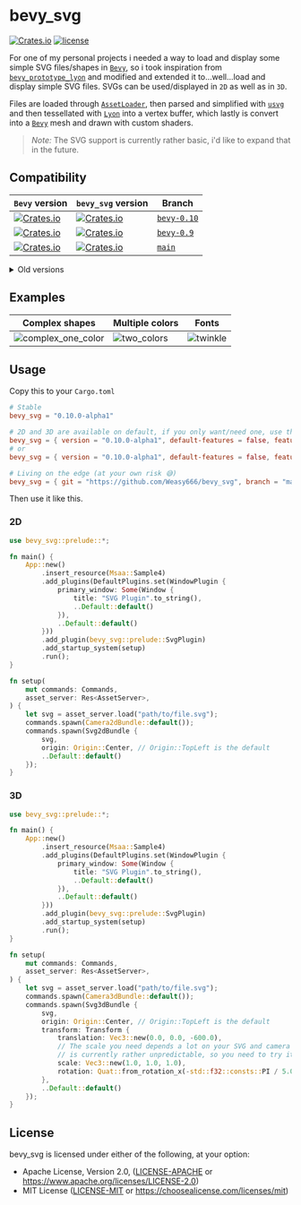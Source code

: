 # bevy_svg
[![Crates.io](https://img.shields.io/crates/v/bevy_svg.svg)](https://crates.io/crates/bevy_svg)
[![license](https://img.shields.io/badge/license-Apache-blue.svg)](./LICENSE)

For one of my personal projects i needed a way to load and display some simple SVG files/shapes in [`Bevy`],
so i took inspiration from [`bevy_prototype_lyon`] and modified and extended it to...well...load and display
simple SVG files. SVGs can be used/displayed in `2D` as well as in `3D`.

Files are loaded through [`AssetLoader`], then parsed and simplified with [`usvg`] and then tessellated with [`Lyon`]
into a vertex buffer, which lastly is convert into a [`Bevy`] mesh and drawn with custom shaders.

> *Note:* The SVG support is currently rather basic, i'd like to expand that in the future.


## Compatibility
| `Bevy` version | `bevy_svg` version | Branch      |
|----------------|--------------------|-------------|
| [![Crates.io](https://img.shields.io/badge/crates.io-v0.10.0-orange)](https://crates.io/crates/bevy/0.10.0) | [![Crates.io](https://img.shields.io/badge/crates.io-v0.10.0-orange)](https://crates.io/crates/bevy-svg/0.10.0) | [`bevy-0.10`](https://github.com/Weasy666/bevy_svg/tree/bevy-0.10) |
| [![Crates.io](https://img.shields.io/badge/crates.io-v0.9.0-orange)](https://crates.io/crates/bevy/0.9.0) | [![Crates.io](https://img.shields.io/badge/crates.io-v0.9.0-orange)](https://crates.io/crates/bevy-svg/0.9.0) | [`bevy-0.9`](https://github.com/Weasy666/bevy_svg/tree/bevy-0.9) |
| [![Crates.io](https://img.shields.io/badge/branch-main-yellow)](https://github.com/bevyengine/bevy) | [![Crates.io](https://img.shields.io/badge/branch-main-yellow)](https://github.com/Weasy666/bevy_svg/) | [`main`](https://github.com/Weasy666/bevy_svg) |

<details><summary>Old versions</summary>

| `Bevy` version | `bevy_svg` version | Branch      |
|----------------|--------------------|-------------|
| [![Crates.io](https://img.shields.io/badge/crates.io-v0.8.0-orange)](https://crates.io/crates/bevy/0.8.0) | [![Crates.io](https://img.shields.io/badge/crates.io-v0.8.0-orange)](https://crates.io/crates/bevy-svg/0.8.0) | [`bevy-0.8`](https://github.com/Weasy666/bevy_svg/tree/bevy-0.8) |
| [![Crates.io](https://img.shields.io/badge/crates.io-v0.7.0-orange)](https://crates.io/crates/bevy/0.7.0) | [![Crates.io](https://img.shields.io/badge/crates.io-v0.7.0-orange)](https://crates.io/crates/bevy-svg/0.7.0) | [`bevy-0.7`](https://github.com/Weasy666/bevy_svg/tree/bevy-0.7) |
| [![Crates.io](https://img.shields.io/badge/crates.io-v0.6.0-orange)](https://crates.io/crates/bevy/0.6.0) | [![Crates.io](https://img.shields.io/badge/crates.io-v0.6.0-orange)](https://crates.io/crates/bevy-svg/0.6.0) | [`bevy-0.6`](https://github.com/Weasy666/bevy_svg/tree/bevy-0.6) |
| [![Crates.io](https://img.shields.io/badge/crates.io-v0.5.0-orange)](https://crates.io/crates/bevy/0.5.0) | [![Crates.io](https://img.shields.io/badge/crates.io-v0.4.0-orange)](https://crates.io/crates/bevy-svg/0.4.0) | [`bevy-0.5`](https://github.com/Weasy666/bevy_svg/tree/bevy-0.5) |

</details>


## Examples

| Complex shapes       | Multiple colors | Fonts      |
|----------------------|-----------------|------------|
| ![complex_one_color] | ![two_colors]   | ![twinkle] |

[complex_one_color]: assets/complex_one_color.png
[two_colors]: assets/two_colors.png
[twinkle]: assets/twinkle.png

## Usage

Copy this to your `Cargo.toml`

```toml
# Stable
bevy_svg = "0.10.0-alpha1"

# 2D and 3D are available on default, if you only want/need one, use the following
bevy_svg = { version = "0.10.0-alpha1", default-features = false, features = ["2d"] }
# or
bevy_svg = { version = "0.10.0-alpha1", default-features = false, features = ["3d"] }

# Living on the edge (at your own risk 😅)
bevy_svg = { git = "https://github.com/Weasy666/bevy_svg", branch = "main" }
```

Then use it like this.

### 2D
```rust
use bevy_svg::prelude::*;

fn main() {
    App::new()
        .insert_resource(Msaa::Sample4)
        .add_plugins(DefaultPlugins.set(WindowPlugin {
            primary_window: Some(Window {
                title: "SVG Plugin".to_string(),
                ..Default::default()
            }),
            ..Default::default()
        }))
        .add_plugin(bevy_svg::prelude::SvgPlugin)
        .add_startup_system(setup)
        .run();
}

fn setup(
    mut commands: Commands,
    asset_server: Res<AssetServer>,
) {
    let svg = asset_server.load("path/to/file.svg");
    commands.spawn(Camera2dBundle::default());
    commands.spawn(Svg2dBundle {
        svg,
        origin: Origin::Center, // Origin::TopLeft is the default
        ..Default::default()
    });
}
```

### 3D
```rust
use bevy_svg::prelude::*;

fn main() {
    App::new()
        .insert_resource(Msaa::Sample4)
        .add_plugins(DefaultPlugins.set(WindowPlugin {
            primary_window: Some(Window {
                title: "SVG Plugin".to_string(),
                ..Default::default()
            }),
            ..Default::default()
        }))
        .add_plugin(bevy_svg::prelude::SvgPlugin)
        .add_startup_system(setup)
        .run();
}

fn setup(
    mut commands: Commands,
    asset_server: Res<AssetServer>,
) {
    let svg = asset_server.load("path/to/file.svg");
    commands.spawn(Camera3dBundle::default());
    commands.spawn(Svg3dBundle {
        svg,
        origin: Origin::Center, // Origin::TopLeft is the default
        transform: Transform {
            translation: Vec3::new(0.0, 0.0, -600.0),
            // The scale you need depends a lot on your SVG and camera distance it
            // is currently rather unpredictable, so you need to try it out a bit
            scale: Vec3::new(1.0, 1.0, 1.0),
            rotation: Quat::from_rotation_x(-std::f32::consts::PI / 5.0),
        },
        ..Default::default()
    });
}
```

## License

bevy_svg is licensed under either of the following, at your option:

 * Apache License, Version 2.0, ([LICENSE-APACHE](LICENSE-APACHE) or https://www.apache.org/licenses/LICENSE-2.0)
 * MIT License ([LICENSE-MIT](LICENSE-MIT) or https://choosealicense.com/licenses/mit)

[`Bevy`]: https://bevyengine.org
[`bevy_prototype_lyon`]: https://github.com/Nilirad/bevy_prototype_lyon
[`Lyon`]: https://github.com/nical/lyon
[`usvg`]: https://github.com/RazrFalcon/resvg
[`AssetLoader`]: https://docs.rs/bevy/0.9/bevy/asset/trait.AssetLoader.html
